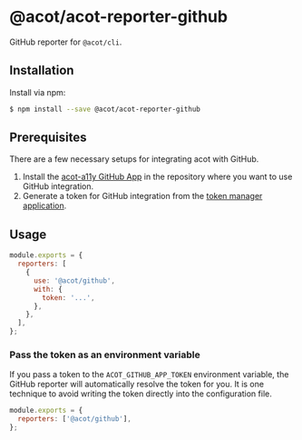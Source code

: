 # @acot/acot-reporter-github

GitHub reporter for `@acot/cli`.

## Installation

Install via npm:

```bash
$ npm install --save @acot/acot-reporter-github
```

## Prerequisites

There are a few necessary setups for integrating acot with GitHub.

1. Install the [acot-a11y GitHub App](https://github.com/apps/acot-a11y) in the repository where you want to use GitHub integration.
1. Generate a token for GitHub integration from the [token manager application](https://gh-app.acot.dev).

## Usage

```javascript
module.exports = {
  reporters: [
    {
      use: '@acot/github',
      with: {
        token: '...',
      },
    },
  ],
};
```

### Pass the token as an environment variable

If you pass a token to the `ACOT_GITHUB_APP_TOKEN` environment variable, the GitHub reporter will automatically resolve the token for you. It is one technique to avoid writing the token directly into the configuration file.

```javascript
module.exports = {
  reporters: ['@acot/github'],
};
```
